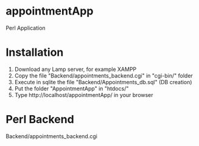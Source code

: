 # appointmentApp
Perl Application

# Installation
1. Download any Lamp server, for example XAMPP
2. Copy the file "Backend/appointments_backend.cgi"  in "cgi-bin/" folder
3. Execute in sqlite the file "Backend/Appointments_db.sql" (DB creation)
4. Put the folder "AppointmentApp" in "htdocs/"
5. Type http://localhost/appointmentApp/ in your browser

# Perl Backend
Backend/appointments_backend.cgi
